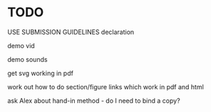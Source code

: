 # TODO

USE SUBMISSION GUIDELINES
    declaration

demo vid

demo sounds

get svg working in pdf

work out how to do section/figure links which work in pdf and html

ask Alex about hand-in method - do I need to bind a copy?
